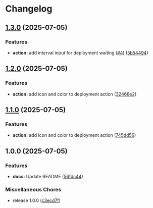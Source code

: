 # Changelog

## [1.3.0](https://github.com/ChristopheCVB/coolify-deploy-action/compare/v1.2.0...v1.3.0) (2025-07-05)


### Features

* **action:** add interval input for deployment waiting ([#4](https://github.com/ChristopheCVB/coolify-deploy-action/issues/4)) ([5b54494](https://github.com/ChristopheCVB/coolify-deploy-action/commit/5b544942dd40fa901f69cb39a4870f298b4bb92b))

## [1.2.0](https://github.com/ChristopheCVB/coolify-deploy-action/compare/v1.1.0...v1.2.0) (2025-07-05)


### Features

* **action:** add icon and color to deployment action ([32468e2](https://github.com/ChristopheCVB/coolify-deploy-action/commit/32468e2d8166363b11976a2bbcb0087d5b70988a))

## [1.1.0](https://github.com/ChristopheCVB/coolify-deploy-action/compare/v1.0.0...v1.1.0) (2025-07-05)


### Features

* **action:** add icon and color to deployment action ([745dd56](https://github.com/ChristopheCVB/coolify-deploy-action/commit/745dd56fd6a4583166db0f1121a7cf326c436ae2))

## 1.0.0 (2025-07-05)


### Features

* **docs:** Update README ([56fdc44](https://github.com/ChristopheCVB/coolify-deploy-action/commit/56fdc44e08127d94cbd43d6f34e2298c80a8fc46))


### Miscellaneous Chores

* release 1.0.0 ([c3ecd7f](https://github.com/ChristopheCVB/coolify-deploy-action/commit/c3ecd7f57a701860850b27177ec3a1e96cfafc40))
